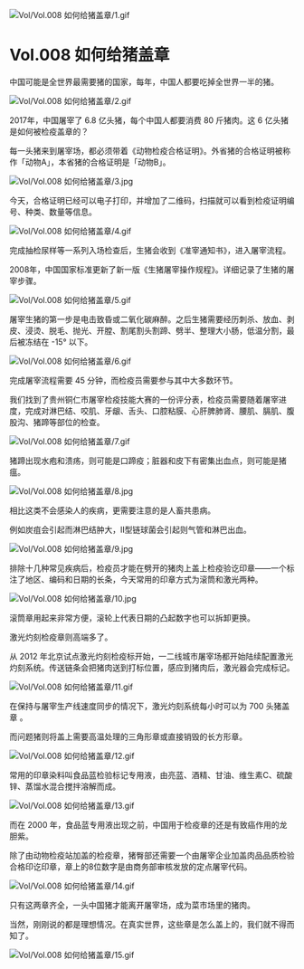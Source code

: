 
![Vol/Vol.008 如何给猪盖章/1.gif](https://cdn.jsdelivr.net/gh/ipaperclip-icu/static/image/文字稿/Vol/Vol.008%20如何给猪盖章/1.gif)

# Vol.008 如何给猪盖章

中国可能是全世界最需要猪的国家，每年，中国人都要吃掉全世界一半的猪。

![Vol/Vol.008 如何给猪盖章/2.gif](https://cdn.jsdelivr.net/gh/ipaperclip-icu/static/image/文字稿/Vol/Vol.008%20如何给猪盖章/2.gif)

2017年，中国屠宰了 6.8 亿头猪，每个中国人都要消费 80 斤猪肉。这 6 亿头猪是如何被检疫盖章的？

每一头猪来到屠宰场，都必须带着《动物检疫合格证明》。外省猪的合格证明被称作「动物A」，本省猪的合格证明是「动物B」。

![Vol/Vol.008 如何给猪盖章/3.jpg](https://cdn.jsdelivr.net/gh/ipaperclip-icu/static/image/文字稿/Vol/Vol.008%20如何给猪盖章/3.jpg)

今天，合格证明已经可以电子打印，并增加了二维码，扫描就可以看到检疫证明编号、种类、数量等信息。

![Vol/Vol.008 如何给猪盖章/4.gif](https://cdn.jsdelivr.net/gh/ipaperclip-icu/static/image/文字稿/Vol/Vol.008%20如何给猪盖章/4.gif)

完成抽检尿样等一系列入场检查后，生猪会收到《准宰通知书》，进入屠宰流程。

2008年，中国国家标准更新了新一版《生猪屠宰操作规程》。详细记录了生猪的屠宰步骤。

![Vol/Vol.008 如何给猪盖章/5.gif](https://cdn.jsdelivr.net/gh/ipaperclip-icu/static/image/文字稿/Vol/Vol.008%20如何给猪盖章/5.gif)

屠宰生猪的第一步是电击致昏或二氧化碳麻醉。之后生猪需要经历刺杀、放血、剥皮、浸烫、脱毛、抛光、开膛、割尾割头割蹄、劈半、整理大小肠，低温分割，最后被冻结在 -15° 以下。

![Vol/Vol.008 如何给猪盖章/6.gif](https://cdn.jsdelivr.net/gh/ipaperclip-icu/static/image/文字稿/Vol/Vol.008%20如何给猪盖章/6.gif)

完成屠宰流程需要 45 分钟，而检疫员需要参与其中大多数环节。

我们找到了贵州铜仁市屠宰检疫技能大赛的一份评分表，检疫员需要随着屠宰进度，完成对淋巴结、咬肌、牙龈、舌头、口腔粘膜、心肝脾肺肾、腰肌、膈肌、腹股沟、猪蹄等部位的检查。

![Vol/Vol.008 如何给猪盖章/7.gif](https://cdn.jsdelivr.net/gh/ipaperclip-icu/static/image/文字稿/Vol/Vol.008%20如何给猪盖章/7.gif)

猪蹄出现水疱和溃疡，则可能是口蹄疫；脏器和皮下有密集出血点，则可能是猪瘟。

![Vol/Vol.008 如何给猪盖章/8.jpg](https://cdn.jsdelivr.net/gh/ipaperclip-icu/static/image/文字稿/Vol/Vol.008%20如何给猪盖章/8.jpg)

相比这类不会感染人的疾病，更需要注意的是人畜共患病。

例如炭疽会引起而淋巴结肿大，Ⅱ型链球菌会引起则气管和淋巴出血。

![Vol/Vol.008 如何给猪盖章/9.jpg](https://cdn.jsdelivr.net/gh/ipaperclip-icu/static/image/文字稿/Vol/Vol.008%20如何给猪盖章/9.jpg)

排除十几种常见疾病后，检疫员才能在劈开的猪肉上盖上检疫验讫印章——一个标注了地区、编码和日期的长条，今天常用的印章方式为滚筒和激光两种。

![Vol/Vol.008 如何给猪盖章/10.jpg](https://cdn.jsdelivr.net/gh/ipaperclip-icu/static/image/文字稿/Vol/Vol.008%20如何给猪盖章/10.jpg)

滚筒章用起来非常方便，滚轮上代表日期的凸起数字也可以拆卸更换。

激光灼刻检疫章则高端多了。

从 2012 年北京试点激光灼刻检疫标开始，一二线城市屠宰场都开始陆续配置激光灼刻系统。传送链条会把猪肉送到打标位置，感应到猪肉后，激光器会完成标记。

![Vol/Vol.008 如何给猪盖章/11.gif](https://cdn.jsdelivr.net/gh/ipaperclip-icu/static/image/文字稿/Vol/Vol.008%20如何给猪盖章/11.gif)

在保持与屠宰生产线速度同步的情况下，激光灼刻系统每小时可以为 700 头猪盖章 。

而问题猪则将盖上需要高温处理的三角形章或直接销毁的长方形章。

![Vol/Vol.008 如何给猪盖章/12.gif](https://cdn.jsdelivr.net/gh/ipaperclip-icu/static/image/文字稿/Vol/Vol.008%20如何给猪盖章/12.gif)

常用的印章染料叫食品蓝检验标记专用液，由亮蓝、酒精、甘油、维生素C、硫酸锌、蒸馏水混合搅拌溶解而成。

![Vol/Vol.008 如何给猪盖章/13.gif](https://cdn.jsdelivr.net/gh/ipaperclip-icu/static/image/文字稿/Vol/Vol.008%20如何给猪盖章/13.gif)

而在 2000 年，食品蓝专用液出现之前，中国用于检疫章的还是有致癌作用的龙胆紫。

除了由动物检疫站加盖的检疫章，猪臀部还需要一个由屠宰企业加盖肉品品质检验合格印讫印章，章上的8位数字是由商务部审核发放的定点屠宰代码。

![Vol/Vol.008 如何给猪盖章/14.gif](https://cdn.jsdelivr.net/gh/ipaperclip-icu/static/image/文字稿/Vol/Vol.008%20如何给猪盖章/14.gif)

只有这两章齐全，一头中国猪才能离开屠宰场，成为菜市场里的猪肉。

当然，刚刚说的都是理想情况。在真实世界，这些章是怎么盖上的，我们就不得而知了。

![Vol/Vol.008 如何给猪盖章/15.gif](https://cdn.jsdelivr.net/gh/ipaperclip-icu/static/image/文字稿/Vol/Vol.008%20如何给猪盖章/15.gif)
 